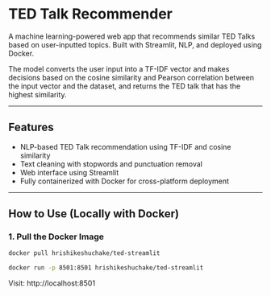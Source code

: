 # TED Talk Recommender

A machine learning-powered web app that recommends similar TED Talks based on user-inputted topics. Built with Streamlit, NLP, and deployed using Docker.

The model converts the user input into a TF-IDF vector and makes decisions based on the cosine similarity and Pearson correlation between the input vector and the dataset, and returns the TED talk that has the highest similarity. 

---

## Features

- NLP-based TED Talk recommendation using TF-IDF and cosine similarity
- Text cleaning with stopwords and punctuation removal
- Web interface using Streamlit
- Fully containerized with Docker for cross-platform deployment

---

## How to Use (Locally with Docker)

### 1. Pull the Docker Image

```bash
docker pull hrishikeshuchake/ted-streamlit

docker run -p 8501:8501 hrishikeshuchake/ted-streamlit
```

Visit: http://localhost:8501
